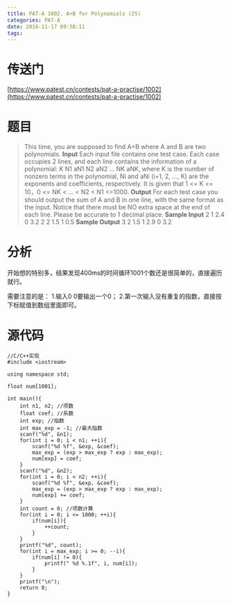 ```yaml
---
title: PAT-A 1002. A+B for Polynomials (25)
categories: PAT-A
date: 2016-11-17 09:58:11
tags:
---
```

# 传送门
[https://www.patest.cn/contests/pat-a-practise/1002](https://www.patest.cn/contests/pat-a-practise/1002)
<!--more-->
# 题目
> This time, you are supposed to find A+B where A and B are two polynomials.
**Input**
Each input file contains one test case. Each case occupies 2 lines, and each line contains the information of a polynomial: K N1 aN1 N2 aN2 ... NK aNK, where K is the number of nonzero terms in the polynomial, Ni and aNi (i=1, 2, ..., K) are the exponents and coefficients, respectively. It is given that 1 <= K <= 10，0 <= NK < ... < N2 < N1 <=1000.
**Output**
For each test case you should output the sum of A and B in one line, with the same format as the input. Notice that there must be NO extra space at the end of each line. Please be accurate to 1 decimal place.
**Sample Input**
2 1 2.4 0 3.2
2 2 1.5 1 0.5
**Sample Output**
3 2 1.5 1 2.9 0 3.2

# 分析
开始想的特别多，结果发现400ms的时间循环1001个数还是很简单的，直接遍历就行。

需要注意的是：
1.输入0 0要输出一个0；
2.第一次输入没有重复的指数，直接按下标赋值到数组里面即可。

# 源代码

	//C/C++实现
	#include <iostream>

	using namespace std;

	float num[1001];

	int main(){
		int n1, n2; //项数
		float coef; //系数
		int exp; //指数
		int max_exp = -1; //最大指数
		scanf("%d", &n1);
		for(int i = 0; i < n1; ++i){
			scanf("%d %f", &exp, &coef);
			max_exp = (exp > max_exp ? exp : max_exp);
			num[exp] = coef;
		}
		scanf("%d", &n2);
		for(int i = 0; i < n2; ++i){
			scanf("%d %f", &exp, &coef);
			max_exp = (exp > max_exp ? exp : max_exp);
			num[exp] += coef;
		}
		int count = 0; //项数计算
		for(int i = 0; i <= 1000; ++i){
			if(num[i]){
				++count;
			}
		}
		printf("%d", count);
		for(int i = max_exp; i >= 0; --i){
			if(num[i] != 0){
				printf(" %d %.1f", i, num[i]);
			}
		}
		printf("\n");
		return 0;
	}